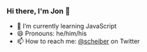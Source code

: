 ### Hi there, I'm Jon 👋
- 🌱 I’m currently learning JavaScript
- 😄 Pronouns: he/him/his
- 📫 How to reach me: [@scheiber](https://twitter.com/scheiber) on Twitter

<!--
**Scheiber/scheiber** is a ✨ _special_ ✨ repository because its `README.md` (this file) appears on your GitHub profile.

Here are some ideas to get you started:

- 🔭 I’m currently working on ...
- 🌱 I’m currently learning ...
- 👯 I’m looking to collaborate on ...
- 🤔 I’m looking for help with ...
- 💬 Ask me about ...
- 📫 How to reach me: ...
- 😄 Pronouns: ...
- ⚡ Fun fact: ...
-->
